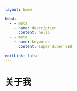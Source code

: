 ```yaml
---
layout: home

head:
  - - meta
    - name: description
      content: hello
  - - meta
    - name: keywords
      content: super duper SEO
      
editLink: false
---
```


# 关于我
